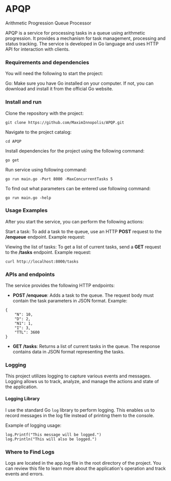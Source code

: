 # APQP
Arithmetic Progression Queue Processor

APQP is a service for processing tasks in a queue using arithmetic progression. 
It provides a mechanism for task management, processing and status tracking. 
The service is developed in Go language and uses HTTP API for interaction with clients.

### Requirements and dependencies
You will need the following to start the project:

Go: Make sure you have Go installed on your computer. 
If not, you can download and install it from the official Go website.

### Install and run
Clone the repository with the project:

```
git clone https://github.com/MaximInnopolis/APQP.git
```

Navigate to the project catalog:

```
cd APQP
```

Install dependencies for the project using the following command:

```
go get
```

Run service using following command:

```
go run main.go -Port 8000 -MaxConcurrentTasks 5
```

To find out what parameters can be entered use following command:

```
go run main.go -help
``` 

### Usage Examples
After you start the service, you can perform the following actions:

Start a task: To add a task to the queue, use an HTTP **POST** request to the **/enqueue** endpoint. Example request:

Viewing the list of tasks: To get a list of current tasks, send a **GET** request to the **/tasks** endpoint.
Example request:
``` 
curl http://localhost:8000/tasks
``` 

### APIs and endpoints

The service provides the following HTTP endpoints:

- **POST /enqueue**: Adds a task to the queue. 
The request body must contain the task parameters in JSON format. Example:

``` 
{
    "N": 10,
    "D": 2,
    "N1": 1,
    "I": 3,
    "TTL": 3600
}
``` 

- **GET /tasks**: Returns a list of current tasks in the queue. 
The response contains data in JSON format representing the tasks.


### Logging

This project utilizes logging to capture various events and messages. Logging allows us to track, analyze, and manage the actions and state of the application.

#### Logging Library

I use the standard Go `log` library to perform logging. This enables us to record messages in the log file instead of printing them to the console.

Example of logging usage:

```
log.Printf("This message will be logged.")
log.Println("This will also be logged.")
```

### Where to Find Logs
Logs are located in the app.log file in the root directory of the project. You can review this file to learn more about the application's operation and track events and errors.